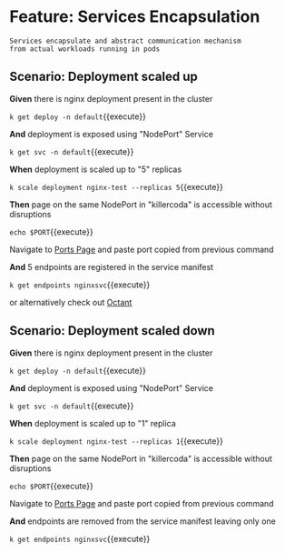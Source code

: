 # Feature: Services Encapsulation

    Services encapsulate and abstract communication mechanism
    from actual workloads running in pods

## Scenario: Deployment scaled up

**Given** there is nginx deployment present in the cluster

`k get deploy -n default`{{execute}}

**And** deployment is exposed using "NodePort" Service

`k get svc -n default`{{execute}}

**When** deployment is scaled up to "5" replicas

`k scale deployment nginx-test --replicas 5`{{execute}}

**Then** page on the same NodePort in "killercoda" is accessible without
disruptions

`echo $PORT`{{execute}}

Navigate to [Ports Page]({{TRAFFIC_SELECTOR}}) and paste port copied from
previous command

**And** 5 endpoints are registered in the service manifest

`k get endpoints nginxsvc`{{execute}}

or alternatively check out [Octant]({{TRAFFIC_SELECTOR_HOST1_7777}})

## Scenario: Deployment scaled down

**Given** there is nginx deployment present in the cluster

`k get deploy -n default`{{execute}}

**And** deployment is exposed using "NodePort" Service

`k get svc -n default`{{execute}}

**When** deployment is scaled up to "1" replica

`k scale deployment nginx-test --replicas 1`{{execute}}

**Then** page on the same NodePort in "killercoda" is accessible without
disruptions

`echo $PORT`{{execute}}

Navigate to [Ports Page]({{TRAFFIC_SELECTOR}}) and
paste port copied from previous command

**And** endpoints are removed from the service manifest leaving only one

`k get endpoints nginxsvc`{{execute}}
